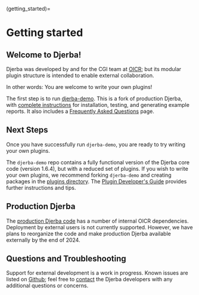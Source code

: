 (getting_started)=

# Getting started

## Welcome to Djerba!

Djerba was developed by and for the CGI team at [OICR](https://oicr.on.ca/); but its modular plugin structure is intended to enable external collaboration.

In other words: You are welcome to write your own plugins!

The first step is to run [djerba-demo](https://github.com/oicr-gsi/djerba-demo). This is a fork of production Djerba, with [complete instructions](https://github.com/oicr-gsi/djerba-demo/blob/main/HOWTO.md) for installation, testing, and generating example reports. It also includes a [Frequently Asked Questions](https://github.com/oicr-gsi/djerba-demo/blob/main/FAQ.md) page.

## Next Steps

Once you have successfully run `djerba-demo`, you are ready to try writing your own plugins.

The `djerba-demo` repo contains a fully functional version of the Djerba core code (version 1.6.4), but with a reduced set of plugins. If you wish to write your own plugins, we recommend forking `djerba-demo` and creating packages in the [plugins directory](https://github.com/oicr-gsi/djerba-demo/tree/main/src/lib/djerba/plugins). The [Plugin Developer's Guide](plugin_developers_guide) provides further instructions and tips.

## Production Djerba

The [production Djerba code](https://github.com/oicr-gsi/djerba) has a number of internal OICR dependencies. Deployment by external users is not currently supported. However, we have plans to reorganize the code and make production Djerba available externally by the end of 2024.

## Questions and Troubleshooting

Support for external development is a work in progress. Known issues are listed on [Github](https://github.com/oicr-gsi/djerba/issues); feel free to [contact](contact) the Djerba developers with any additional questions or concerns.

